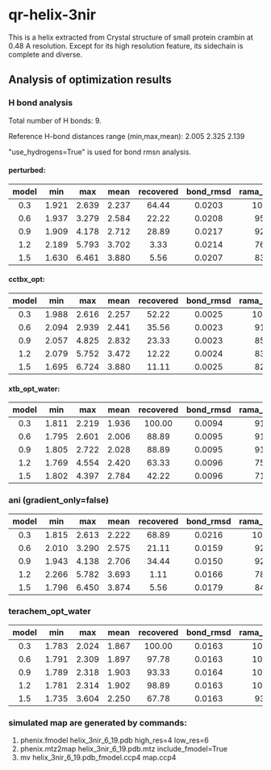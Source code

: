 # qr-helix-3nir
This is a helix extracted from Crystal structure of small protein crambin at 0.48 A resolution. Except for its high resolution feature, its sidechain is complete and diverse.

## Analysis of optimization results

### H bond analysis
   Total number of H bonds: 9.

   Reference H-bond distances range (min,max,mean):    2.005    2.325    2.139
   
   "use_hydrogens=True" is used for bond rmsn analysis.
#### perturbed:
model   | min   |  max   |  mean  |recovered |bond_rmsd| rama_favored
:--:|:--:|:--:|:--:|:--:|:--:|:--:
0.3     |1.921  |2.639   |2.237    |64.44    |0.0203    |100.00
0.6     |1.937  |3.279   |2.584    |22.22    |0.0208    |95.00
0.9     |1.909  |4.178   |2.712    |28.89    |0.0217    |92.50
1.2     |2.189  |5.793   |3.702    |3.33     |0.0214    |76.67
1.5     |1.630  |6.461   |3.880    |5.56     |0.0207    |83.33
#### cctbx_opt:
model   | min   |  max   |  mean  |recovered |bond_rmsd| rama_favored
:--:|:--:|:--:|:--:|:--:|:--:|:--:
0.3    |1.988   |2.616   |2.257    |52.22     |0.0025    |100.00
0.6    |2.094   |2.939   |2.441    |35.56     |0.0023    | 91.67
0.9    |2.057   |4.825   |2.832    |23.33     |0.0023    | 85.83
1.2    |2.079   |5.752   |3.472    |12.22     |0.0024    | 83.33
1.5    |1.695   |6.724   |3.880    |11.11     |0.0025    | 82.50

#### xtb_opt_water:
model   | min   |  max   |  mean  |recovered |bond_rmsd| rama_favored
:--:|:--:|:--:|:--:|:--:|:--:|:--:
0.3    |1.811   |2.219   |1.936   |100.00     |0.0094     |91.67
0.6    |1.795   |2.601   |2.006   | 88.89     |0.0095     |91.67
0.9    |1.805   |2.722   |2.028   | 88.89     |0.0095     |91.67
1.2    |1.769   |4.554   |2.420   | 63.33     |0.0096     |75.83
1.5    |1.802   |4.397   |2.784   | 42.22     |0.0096     |71.67
### ani (gradient_only=false)
model   | min   |  max   |  mean  |recovered |bond_rmsd| rama_favored
:--:|:--:|:--:|:--:|:--:|:--:|:--:
0.3    |1.815    |2.613    |2.222    |68.89    |0.0216    |100.00
0.6    |2.010    |3.290    |2.575    |21.11    |0.0159    |92.50
0.9    |1.943    |4.138    |2.706    |34.44    |0.0150    |92.50
1.2    |2.266    |5.782    |3.693    |1.11     |0.0166    |78.33
1.5    |1.796    |6.450    |3.874    |5.56     |0.0179    |84.17
### terachem_opt_water
model   | min   |  max   |  mean  |recovered |bond_rmsd| rama_favored
:--:|:--:|:--:|:--:|:--:|:--:|:--:
0.3    |1.783    |2.024    |1.867    |100.00   |0.0163    |100.00
0.6    |1.791    |2.309    |1.897    |97.78    |0.0163    |100.00
0.9    |1.789    |2.318    |1.903    |93.33    |0.0164    |100.00
1.2    |1.781    |2.314    |1.902    |98.89    |0.0163    |100.00
1.5    |1.735    |3.604    |2.250    |67.78    |0.0163    |93.33
### simulated map are generated by commands:
1. phenix.fmodel helix_3nir_6_19.pdb high_res=4 low_res=6
2. phenix.mtz2map helix_3nir_6_19.pdb.mtz include_fmodel=True
3. mv helix_3nir_6_19.pdb_fmodel.ccp4 map.ccp4
